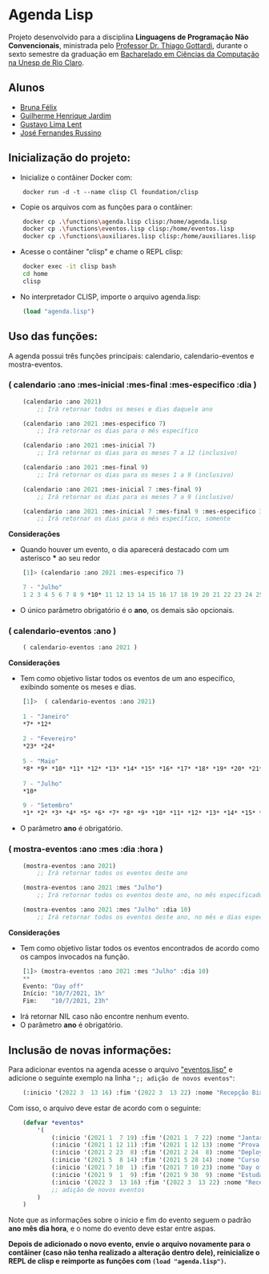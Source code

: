 # Agenda Lisp #

Projeto desenvolvido para a disciplina **Linguagens de Programação Não Convencionais**, ministrada pelo [Professor Dr. Thiago Gottardi](https://bv.fapesp.br/pt/pesquisador/104729/thiago-gottardi/), durante o sexto semestre da graduação em [Bacharelado em Ciências da Computação na Unesp de Rio Claro](https://igce.rc.unesp.br/#!/departamentos/demac/pagina-do-curso-de-bcc/home/).

## Alunos ##
* [Bruna Félix](https://github.com/BrunaFelix)
* [Guilherme Henrique Jardim](https://github.com/ghjardim)
* [Gustavo Lima Lent](https://github.com/GustavoLent)
* [José Fernandes Russino](https://github.com/z3fernandes)

## Inicialização do projeto: ##
* Inicialize o contâiner Docker com:
```docker
    docker run -d -t --name clisp Cl foundation/clisp
```

* Copie os arquivos com as funções para o contâiner:
```bash
    docker cp .\functions\agenda.lisp clisp:/home/agenda.lisp
    docker cp .\functions\eventos.lisp clisp:/home/eventos.lisp
    docker cp .\functions\auxiliares.lisp clisp:/home/auxiliares.lisp
```

* Acesse o contâiner "clisp" e chame o REPL clisp:
```bash
    docker exec -it clisp bash
    cd home
    clisp
```

* No interpretador CLISP, importe o arquivo agenda.lisp:
``` lisp
    (load "agenda.lisp")
```

## Uso das funções: ##
A agenda possui três funções principais: calendario, calendario-eventos e mostra-eventos.

### ( calendario :ano :mes-inicial :mes-final :mes-especifico :dia ) ###

``` lisp
    (calendario :ano 2021)
        ;; Irá retornar todos os meses e dias daquele ano

    (calendario :ano 2021 :mes-especifico 7)
        ;; Irá retornar os dias para o mês específico

    (calendario :ano 2021 :mes-inicial 7)
        ;; Irá retornar os dias para os meses 7 a 12 (inclusivo)

    (calendario :ano 2021 :mes-final 9)
        ;; Irá retornar os dias para os meses 1 a 9 (inclusivo)

    (calendario :ano 2021 :mes-inicial 7 :mes-final 9)
        ;; Irá retornar os dias para os meses 7 a 9 (inclusivo)

    (calendario :ano 2021 :mes-inicial 7 :mes-final 9 :mes-especifico 3)
        ;; Irá retornar os dias para o mês específico, somente
```

**Considerações**
* Quando houver um evento, o dia aparecerá destacado com um asterisco **\*** ao seu redor
``` lisp
    [1]> (calendario :ano 2021 :mes-especifico 7)

    7 - "Julho"
    1 2 3 4 5 6 7 8 9 *10* 11 12 13 14 15 16 17 18 19 20 21 22 23 24 25 26 27 28 29 30
```
* O único parâmetro obrigatório é o **ano**, os demais são opcionais.

### ( calendario-eventos :ano ) ###

``` lisp
    ( calendario-eventos :ano 2021 )
```

**Considerações**
* Tem como objetivo listar todos os eventos de um ano especifico, exibindo somente os meses e dias.

``` lisp
    [1]>  ( calendario-eventos :ano 2021)
    
    1 - "Janeiro"
    *7* *12*
    
    2 - "Fevereiro"
    *23* *24*
    
    5 - "Maio"
    *8* *9* *10* *11* *12* *13* *14* *15* *16* *17* *18* *19* *20* *21* *22* *23* *24* *25* *26* *27* *28*
    
    7 - "Julho"
    *10*

    9 - "Setembro"
    *1* *2* *3* *4* *5* *6* *7* *8* *9* *10* *11* *12* *13* *14* *15* *16* *17* *18* *19* *20* *21* *22* *23* *24* *25* *26* *27* *28* *29* *30*

```

* O parâmetro **ano** é obrigatório.

### ( mostra-eventos :ano :mes :dia :hora ) ###
```lisp
    (mostra-eventos :ano 2021)
        ;; Irá retornar todos os eventos deste ano

    (mostra-eventos :ano 2021 :mes "Julho")
        ;; Irá retornar todos os eventos deste ano, no mês especificado

    (mostra-eventos :ano 2021 :mes "Julho" :dia 10)
        ;; Irá retornar todos os eventos deste ano, no mês e dias especificados
```

**Considerações**
* Tem como objetivo listar todos os eventos encontrados de acordo como os campos invocados na função.
```lisp
    [1]> (mostra-eventos :ano 2021 :mes "Julho" :dia 10)
    **
    Evento: "Day off"
    Início: "10/7/2021, 1h"
    Fim:    "10/7/2021, 23h"
```
* Irá retornar NIL caso não encontre nenhum evento.
* O parâmetro **ano** é obrigatório.

## Inclusão de novas informações: ##
Para adicionar eventos na agenda acesse o arquivo ["eventos.lisp"](../agenda-lisp/functions/eventos.lisp) e adicione o seguinte exemplo na linha `";; adição de novos eventos"`:

``` lisp
    (:inicio '(2022 3  13 16) :fim '(2022 3  13 22) :nome "Recepção Bixos")
```

Com isso, o arquivo deve estar de acordo com o seguinte:

``` lisp
    (defvar *eventos*
        '(
            (:inicio '(2021 1  7 19) :fim '(2021 1  7 22) :nome "Jantar Empresa")
            (:inicio '(2021 1 12 11) :fim '(2021 1 12 13) :nome "Prova Autoescola")
            (:inicio '(2021 2 23  8) :fim '(2021 2 24  8) :nome "Deploy Projeto")
            (:inicio '(2021 5  8 14) :fim '(2021 5 28 14) :nome "Curso TS")
            (:inicio '(2021 7 10  1) :fim '(2021 7 10 23) :nome "Day off")
            (:inicio '(2021 9  1  9) :fim '(2021 9 30  9) :nome "Estudar Clojure")
            (:inicio '(2022 3  13 16) :fim '(2022 3  13 22) :nome "Recepção Bixos")
            ;; adição de novos eventos
        )
    )
```

Note que as informações sobre o inicio e fim do evento seguem o padrão **ano mês dia hora**, e o nome do evento deve estar entre aspas.

**Depois de adicionado o novo evento, envie o arquivo novamente para o contâiner (caso não tenha realizado a alteração dentro dele), reinicialize o REPL de clisp e reimporte as funções com `(load "agenda.lisp")`.**
